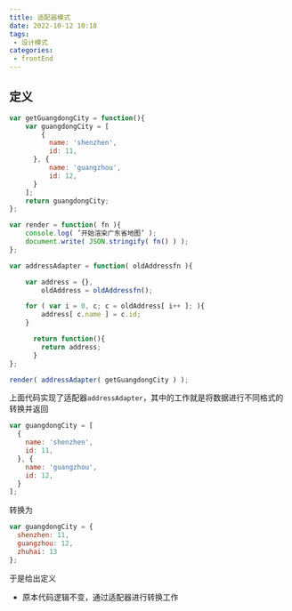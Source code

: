 ```yaml
---
title: 适配器模式
date: 2022-10-12 10:18
tags: 
 - 设计模式
categories: 
 - frontEnd
---
```


## 定义

```javascript
var getGuangdongCity = function(){
    var guangdongCity = [
        {
          name: 'shenzhen',
          id: 11,
      }, {
          name: 'guangzhou',
          id: 12,
      }
    ];
    return guangdongCity;
};

var render = function( fn ){
    console.log( ’开始渲染广东省地图’ );
    document.write( JSON.stringify( fn() ) );
};

var addressAdapter = function( oldAddressfn ){

    var address = {},
        oldAddress = oldAddressfn();

    for ( var i = 0, c; c = oldAddress[ i++ ]; ){
        address[ c.name ] = c.id;
    }

      return function(){
        return address;
      }
};

render( addressAdapter( getGuangdongCity ) );
```

上面代码实现了适配器`addressAdapter`，其中的工作就是将数据进行不同格式的转换并返回

```javascript
var guangdongCity = [
  {
    name: 'shenzhen',
    id: 11,
  }, {
    name: 'guangzhou',
    id: 12,
  }
];
```

转换为

```javascript
var guangdongCity = {
  shenzhen: 11,
  guangzhou: 12,
  zhuhai: 13
};
```

于是给出定义

* 原本代码逻辑不变，通过适配器进行转换工作
